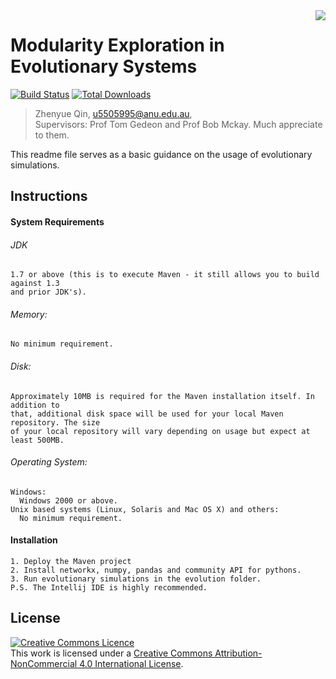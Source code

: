<img src="icon.png" align="right" />

# Modularity Exploration in Evolutionary Systems

[![Build Status](https://travis-ci.org/laravel/framework.svg)](https://travis-ci.org/laravel/framework)
[![Total Downloads](https://poser.pugx.org/laravel/framework/d/total.svg)](https://packagist.org/packages/laravel/framework)

> Zhenyue Qin, u5505995@anu.edu.au, <br>
> Supervisors: Prof Tom Gedeon and Prof Bob Mckay. Much appreciate to them. 

This readme file serves as a basic guidance on the usage of evolutionary simulations.

## Instructions

  #### System Requirements

  ###### JDK
    1.7 or above (this is to execute Maven - it still allows you to build against 1.3
    and prior JDK's).
    
  ###### Memory:
    No minimum requirement.
    
  ###### Disk:
    Approximately 10MB is required for the Maven installation itself. In addition to
    that, additional disk space will be used for your local Maven repository. The size
    of your local repository will vary depending on usage but expect at least 500MB.
  
  ###### Operating System:
    Windows:
      Windows 2000 or above.
    Unix based systems (Linux, Solaris and Mac OS X) and others:
      No minimum requirement.
      
  #### Installation
    1. Deploy the Maven project
    2. Install networkx, numpy, pandas and community API for pythons. 
    3. Run evolutionary simulations in the evolution folder. 
    P.S. The Intellij IDE is highly recommended. 

## License

<a rel="license" href="http://creativecommons.org/licenses/by-nc/4.0/"><img alt="Creative Commons Licence" style="border-width:0" src="https://i.creativecommons.org/l/by-nc/4.0/88x31.png" /></a><br />This work is licensed under a <a rel="license" href="http://creativecommons.org/licenses/by-nc/4.0/">Creative Commons Attribution-NonCommercial 4.0 International License</a>.
